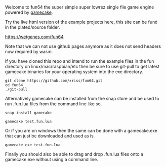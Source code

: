Welcome to fun64 the super simple super lowrez single file game engine 
powered by [gamecake](https://github.com/xriss/gamecake/tree/master/lua/wetgenes/gamecake/fun).

Try the live html version of the example projects here, this site can be fund in the plated/source folder.

https://wetgenes.com/fun64

Note that we can not use github pages anymore as it does not send headers now required by wasm.

If you have cloned this repo and intend to run the example files in the fun directory on linux/mac/raspbian/etc then
be sure to use git-pull to get latest gamecake binaries for your operating system into the exe directory.

	git clone https://github.com/xriss/fun64.git
	cd fun64
	./git-pull

Alternatively gamecake can be installed from the snap store and be used to run .fun.lua files from the command line like so.

	snap install gamecake
	
	gamecake test.fun.lua
	
Or if you are on windows then the same can be done with a gamecake.exe that can just be downloaded and used as is.

	gamecake.exe test.fun.lua

Finally you should also be able to drag and drop .fun.lua files onto a gamecake.exe without using a command line.

	
